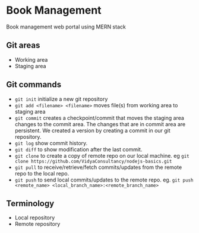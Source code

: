 # Book Management
Book management web portal using MERN stack

## Git areas
- Working area
- Staging area

## Git commands
- `git init` initialize a new git repository
- `git add <filename> <filename>` moves file(s) from working area to staging area
- `git commit` creates a checkpoint/commit that moves the staging area changes to the commit area. The changes that are in commit area are persistent. We created a version by creating a commit in our git repository.
- `git log` show commit history.
- `git diff` to show modification after the last commit.
- `git clone` to create a copy of remote repo on our local machine. eg `git clone https://github.com/VidyaConsultancy/nodejs-basics.git`
- `git pull` to receive/retrieve/fetch commits/updates from the remote repo to the local repo.
- `git push` to send local commits/updates to the remote repo. eg. `git push <remote_name> <local_branch_name>:<remote_branch_name>`

## Terminology
- Local repository
- Remote repository